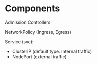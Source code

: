 # Components

Admission Controllers

NetworkPolicy (Ingress, Egress)

Service (svc):<br>
- ClusterIP (default type. Internal traffic)
- NodePort (external traffic)
